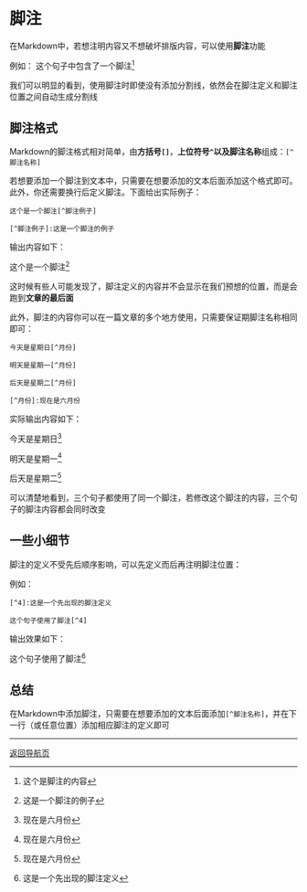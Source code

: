 # 脚注
在Markdown中，若想注明内容又不想破坏排版内容，可以使用**脚注**功能

例如：
这个句子中包含了一个脚注[^1]

我们可以明显的看到，使用脚注时即使没有添加分割线，依然会在脚注定义和脚注位置之间自动生成分割线

[^1]:这个是脚注的内容

## 脚注格式
Markdown的脚注格式相对简单，由**方括号`[]`**，**上位符号`^`**以及**脚注名称**组成：`[^脚注名称]`

若想要添加一个脚注到文本中，只需要在想要添加的文本后面添加这个格式即可。此外，你还需要换行后定义脚注。下面给出实际例子：

```
这个是一个脚注[^脚注例子]

[^脚注例子]:这是一个脚注的例子
```
输出内容如下：

这个是一个脚注[^脚注例子]

[^脚注例子]:这是一个脚注的例子

这时候有些人可能发现了，脚注定义的内容并不会显示在我们预想的位置，而是会跑到**文章的最后面**

此外，脚注的内容你可以在一篇文章的多个地方使用，只需要保证期脚注名称相同即可：

```
今天是星期日[^月份]

明天是星期一[^月份]

后天是星期二[^月份]

[^月份]:现在是六月份
```

实际输出内容如下：

今天是星期日[^月份]

明天是星期一[^月份]

后天是星期二[^月份]

[^月份]:现在是六月份

可以清楚地看到，三个句子都使用了同一个脚注，若修改这个脚注的内容，三个句子的脚注内容都会同时改变

## 一些小细节
脚注的定义不受先后顺序影响，可以先定义而后再注明脚注位置：

例如：

```
[^4]:这是一个先出现的脚注定义

这个句子使用了脚注[^4]
```
输出效果如下：

[^4]:这是一个先出现的脚注定义

这个句子使用了脚注[^4]

## 总结
在Markdown中添加脚注，只需要在想要添加的文本后面添加`[^脚注名称]`，并在下一行（或任意位置）添加相应脚注的定义即可

---
[返回导航页](index.md)